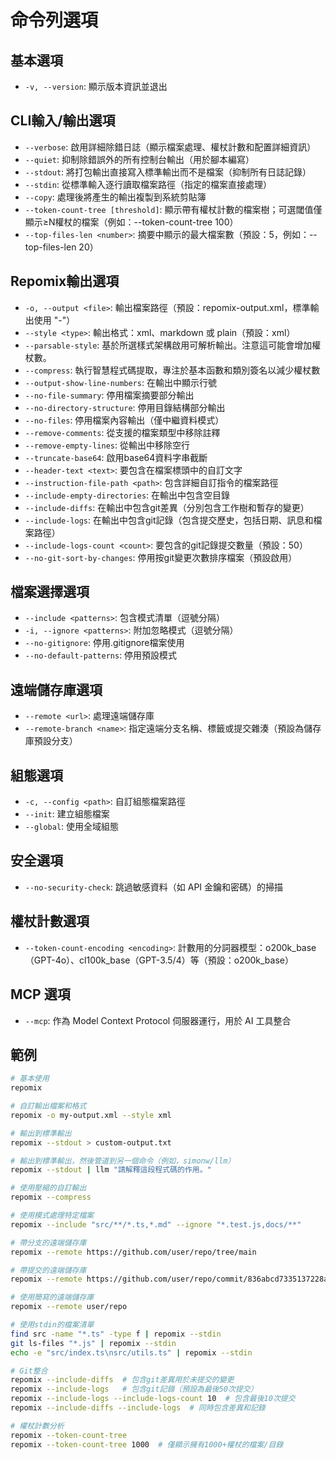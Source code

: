 # 命令列選項

## 基本選項
- `-v, --version`: 顯示版本資訊並退出

## CLI輸入/輸出選項
- `--verbose`: 啟用詳細除錯日誌（顯示檔案處理、權杖計數和配置詳細資訊）
- `--quiet`: 抑制除錯誤外的所有控制台輸出（用於腳本編寫）
- `--stdout`: 將打包輸出直接寫入標準輸出而不是檔案（抑制所有日誌記錄）
- `--stdin`: 從標準輸入逐行讀取檔案路徑（指定的檔案直接處理）
- `--copy`: 處理後將產生的輸出複製到系統剪貼簿
- `--token-count-tree [threshold]`: 顯示帶有權杖計數的檔案樹；可選閾值僅顯示≥N權杖的檔案（例如：--token-count-tree 100）
- `--top-files-len <number>`: 摘要中顯示的最大檔案數（預設：5，例如：--top-files-len 20）

## Repomix輸出選項
- `-o, --output <file>`: 輸出檔案路徑（預設：repomix-output.xml，標準輸出使用 "-"）
- `--style <type>`: 輸出格式：xml、markdown 或 plain（預設：xml）
- `--parsable-style`: 基於所選樣式架構啟用可解析輸出。注意這可能會增加權杖數。
- `--compress`: 執行智慧程式碼提取，專注於基本函數和類別簽名以減少權杖數
- `--output-show-line-numbers`: 在輸出中顯示行號
- `--no-file-summary`: 停用檔案摘要部分輸出
- `--no-directory-structure`: 停用目錄結構部分輸出
- `--no-files`: 停用檔案內容輸出（僅中繼資料模式）
- `--remove-comments`: 從支援的檔案類型中移除註釋
- `--remove-empty-lines`: 從輸出中移除空行
- `--truncate-base64`: 啟用base64資料字串截斷
- `--header-text <text>`: 要包含在檔案標頭中的自訂文字
- `--instruction-file-path <path>`: 包含詳細自訂指令的檔案路徑
- `--include-empty-directories`: 在輸出中包含空目錄
- `--include-diffs`: 在輸出中包含git差異（分別包含工作樹和暫存的變更）
- `--include-logs`: 在輸出中包含git記錄（包含提交歷史，包括日期、訊息和檔案路徑）
- `--include-logs-count <count>`: 要包含的git記錄提交數量（預設：50）
- `--no-git-sort-by-changes`: 停用按git變更次數排序檔案（預設啟用）

## 檔案選擇選項
- `--include <patterns>`: 包含模式清單（逗號分隔）
- `-i, --ignore <patterns>`: 附加忽略模式（逗號分隔）
- `--no-gitignore`: 停用.gitignore檔案使用
- `--no-default-patterns`: 停用預設模式

## 遠端儲存庫選項
- `--remote <url>`: 處理遠端儲存庫
- `--remote-branch <name>`: 指定遠端分支名稱、標籤或提交雜湊（預設為儲存庫預設分支）

## 組態選項
- `-c, --config <path>`: 自訂組態檔案路徑
- `--init`: 建立組態檔案
- `--global`: 使用全域組態

## 安全選項
- `--no-security-check`: 跳過敏感資料（如 API 金鑰和密碼）的掃描

## 權杖計數選項
- `--token-count-encoding <encoding>`: 計數用的分詞器模型：o200k_base（GPT-4o）、cl100k_base（GPT-3.5/4）等（預設：o200k_base）

## MCP 選項
- `--mcp`: 作為 Model Context Protocol 伺服器運行，用於 AI 工具整合

## 範例

```bash
# 基本使用
repomix

# 自訂輸出檔案和格式
repomix -o my-output.xml --style xml

# 輸出到標準輸出
repomix --stdout > custom-output.txt

# 輸出到標準輸出，然後管道到另一個命令（例如，simonw/llm）
repomix --stdout | llm "請解釋這段程式碼的作用。"

# 使用壓縮的自訂輸出
repomix --compress

# 使用模式處理特定檔案
repomix --include "src/**/*.ts,*.md" --ignore "*.test.js,docs/**"

# 帶分支的遠端儲存庫
repomix --remote https://github.com/user/repo/tree/main

# 帶提交的遠端儲存庫
repomix --remote https://github.com/user/repo/commit/836abcd7335137228ad77feb28655d85712680f1

# 使用簡寫的遠端儲存庫
repomix --remote user/repo

# 使用stdin的檔案清單
find src -name "*.ts" -type f | repomix --stdin
git ls-files "*.js" | repomix --stdin
echo -e "src/index.ts\nsrc/utils.ts" | repomix --stdin

# Git整合
repomix --include-diffs  # 包含git差異用於未提交的變更
repomix --include-logs   # 包含git記錄（預設為最後50次提交）
repomix --include-logs --include-logs-count 10  # 包含最後10次提交
repomix --include-diffs --include-logs  # 同時包含差異和記錄

# 權杖計數分析
repomix --token-count-tree
repomix --token-count-tree 1000  # 僅顯示擁有1000+權杖的檔案/目錄
```


